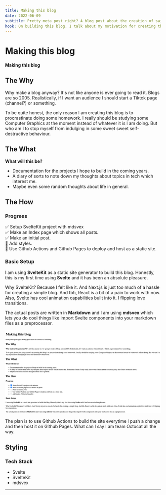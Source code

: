 ```yaml
---
title: Making this blog
date: 2022-06-09
subtitle: Pretty meta post right? A blog post about the creation of said blog.
hook: On building this blog. I talk about my motivation for creating this blog, the tech I used to do it etc. It's mostly a test post so I had something to work with and was not only rendering out empty arrays.
---
```


<!-- TODO: Rewrite post -->

# Making this blog

#### Making this blog

## The Why

Why make a blog anyway? It's not like anyone is ever going to read it. Blogs are so 2005. Realistically, if I want an audience I should start a Tiktok page (channel?) or something.

To be quite honest, the only reason I am creating this blog is to procrastinate doing some homework. I really should be studying some Computer Graphics at the moment instead of whatever it is I am doing. But who am I to stop myself from indulging in some sweet sweet self-destructive behaviour.

## The What

**What will this be?**

- Documentation for the projects I hope to build in the coming years.
- A diary of sorts to note down my thoughts about topics in tech which interest me.
- Maybe even some random thoughts about life in general.

## The How

### Progress

✅ Setup SvelteKit project with mdsvex <br>
✅ Make an Index page which shows all posts. <br>
✅ Make an initial post. <br>
🚝 Add styles. <br>
🚝 Use Github Actions and Github Pages to deploy and host as a static site. <br>

### Basic Setup

I am using **SvelteKit** as a static site generator to build this blog. Honestly, this is my first time using **Svelte** and it has been an absolute pleasure.

Why SvelteKit? Because I felt like it. And Next.js is just too much of a hassle for creating a simple blog. And tbh, React is a bit of a pain to work with now. Also, Svelte has cool animation capabilities built into it. I flipping love transitions.

The actual posts are written in **Markdown** and I am using **mdsvex** which lets you do cool things like import Svelte components into your markdown files as a preprocessor.

![Blog Post without any styling](./blog_initial.png)

The plan is to use Github Actions to build the site everytime I push a change and then host it on Github Pages. What can I say I am team Octocat all the way.

## Styling

### Tech Stack

- Svelte
- SvelteKit
- mdsvex

---
